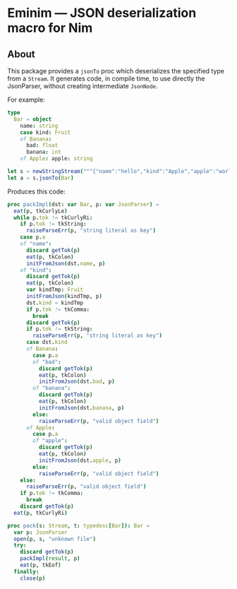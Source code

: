 # Eminim — JSON deserialization macro for Nim

## About

This package provides a ``jsonTo`` proc which deserializes the specified type from a ``Stream``. It
generates code, in compile time, to use directly the JsonParser, without creating intermediate `JsonNode`.

For example:

```nim
type
  Bar = object
    name: string
    case kind: Fruit
    of Banana:
      bad: float
      banana: int
    of Apple: apple: string

let s = newStringStream("""{"name":"hello","kind":"Apple","apple":"world"}""")
let a = s.jsonTo(Bar)
```

Produces this code:

```nim
proc packImpl(dst: var Bar, p: var JsonParser) =
  eat(p, tkCurlyLe)
  while p.tok != tkCurlyRi:
    if p.tok != tkString:
      raiseParseErr(p, "string literal as key")
    case p.a
    of "name":
      discard getTok(p)
      eat(p, tkColon)
      initFromJson(dst.name, p)
    of "kind":
      discard getTok(p)
      eat(p, tkColon)
      var kindTmp: Fruit
      initFromJson(kindTmp, p)
      dst.kind = kindTmp
      if p.tok != tkComma:
        break
      discard getTok(p)
      if p.tok != tkString:
        raiseParseErr(p, "string literal as key")
      case dst.kind
      of Banana:
        case p.a
        of "bad":
          discard getTok(p)
          eat(p, tkColon)
          initFromJson(dst.bad, p)
        of "banana":
          discard getTok(p)
          eat(p, tkColon)
          initFromJson(dst.banana, p)
        else:
          raiseParseErr(p, "valid object field")
      of Apple:
        case p.a
        of "apple":
          discard getTok(p)
          eat(p, tkColon)
          initFromJson(dst.apple, p)
        else:
          raiseParseErr(p, "valid object field")
    else:
      raiseParseErr(p, "valid object field")
    if p.tok != tkComma:
      break
    discard getTok(p)
  eat(p, tkCurlyRi)

proc pack(s: Stream, t: typedesc[Bar]): Bar =
  var p: JsonParser
  open(p, s, "unknown file")
  try:
    discard getTok(p)
    packImpl(result, p)
    eat(p, tkEof)
  finally:
    close(p)
```

